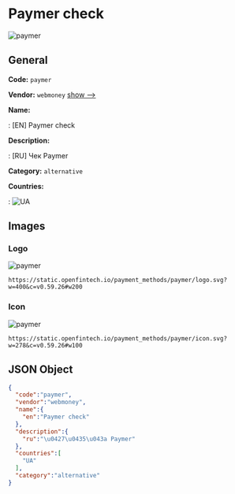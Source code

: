 
# Paymer check 
![paymer](https://static.openfintech.io/payment_methods/paymer/logo.svg?w=400&c=v0.59.26#w200)  

## General 
**Code:** `paymer` 
 
**Vendor:** `webmoney` [show -->](/vendors/webmoney/) 
 
**Name:** 
 
:	[EN] Paymer check 
 
**Description:** 
 
: [RU] Чек Paymer 
 
**Category:** `alternative` 
 
**Countries:** 
 
:	![UA](https://cdnjs.cloudflare.com/ajax/libs/flag-icon-css/3.3.0/flags/4x3/ua.svg#w24)  

## Images 

### Logo 
![paymer](https://static.openfintech.io/payment_methods/paymer/logo.svg?w=400&c=v0.59.26#w200)  

```
https://static.openfintech.io/payment_methods/paymer/logo.svg?w=400&c=v0.59.26#w200
```  

### Icon 
![paymer](https://static.openfintech.io/payment_methods/paymer/icon.svg?w=278&c=v0.59.26#w100)  

```
https://static.openfintech.io/payment_methods/paymer/icon.svg?w=278&c=v0.59.26#w100
```  

## JSON Object 

```json
{
  "code":"paymer",
  "vendor":"webmoney",
  "name":{
    "en":"Paymer check"
  },
  "description":{
    "ru":"\u0427\u0435\u043a Paymer"
  },
  "countries":[
    "UA"
  ],
  "category":"alternative"
}
```  
